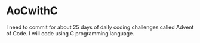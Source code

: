 # AoCwithC
I need to commit for about 25 days of daily coding challenges called Advent of Code. I will code using C programming language.
